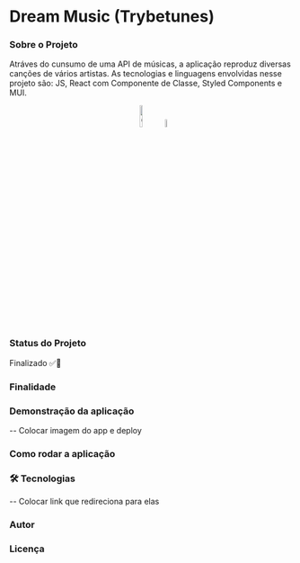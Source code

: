 # Dream Music (Trybetunes)

### Sobre o Projeto

Atráves do cunsumo de uma API de músicas, a aplicação reproduz diversas canções de vários artistas. As tecnologias e linguagens envolvidas nesse projeto são: JS, React com Componente de Classe, Styled Components e MUI.
<div align="center">
  <a href="https://github.com/Veronica-Alfr/Dream-Music/issues"><img alt="GitHub issues" src="https://img.shields.io/github/issues/Veronica-Alfr/Dream-Music?color=ff0783&style=flat-square" width='10%'></a>
 <a href="https://github.com/Veronica-Alfr/Dream-Music/stargazers"><img alt="GitHub stars" src="https://img.shields.io/github/stars/Veronica-Alfr/Dream-Music?color=ff0783&style=flat-square" width='6%'></a>
</div>

### Status do Projeto
  
Finalizado ✅🚀

### Finalidade

### Demonstração da aplicação
-- Colocar imagem do app e deploy

### Como rodar a aplicação

### 🛠 Tecnologias
-- Colocar link que redireciona para elas

### Autor

### Licença
